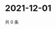 # 2021-12-01

共 0 条

<!-- BEGIN WEIBO -->
<!-- 最后更新时间 Wed Dec 01 2021 21:22:00 GMT+0800 (China Standard Time) -->

<!-- END WEIBO -->
